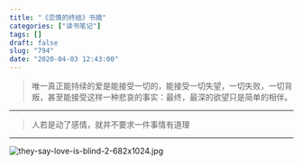 ```yaml
---
title: "《恋情的终结》书摘"
categories: ["读书笔记"]
tags: []
draft: false
slug: "794"
date: "2020-04-03 12:43:00"
---
```


>唯一真正能持续的爱是能接受一切的，能接受一切失望，一切失败，一切背叛，甚至能接受这样一种悲哀的事实：最终，最深的欲望只是简单的相伴。

---

>人若是动了感情，就并不要求一件事情有道理
>
---

<img src="https://zhangchen915.com/usr/uploads/2020/04/1837563820.jpg" alt="they-say-love-is-blind-2-682x1024.jpg" />
